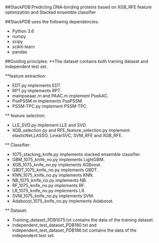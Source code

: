 ##StackPDB:Predicting DNA-binding proteins based on XGB_RFE feature optimization and Stacked ensemble classifier

##StackPDB uses the following dependencies:
 * Python 3.6
 * numpy
 * scipy
 * scikit-learn
 * pandas

##Guiding principles: **The dataset contains both training dataset and independent test set.

**feature extraction:
  * EDT.py implements EDT.
  * RPT.py implements RPT.
  * mainpseaac.m and PAAC.m implement PseAAC.
  * PsePSSM.m implements PsePSSM.
  *  PSSM-TPC.py implement PSSM-TPC.
   
** feature selection:
  * LLE_SVD.py implement LLE and SVD.
  * XGB_selection.py and RFE_feature_selection.py implement elasticNet,LASSO, LinearSVC, SVM_RFE and XGB_RFE.

** Classifier:
  * 1075_stacking_knife.py implements stacked ensemble classifier.
  * GBM_1075_knife_no.py implements LightGBM.
  * XGB_1075_knife_no.py implements XGBoost.
  * GBDT_1075_knife_no.py implements GBDT.
  * KNN_1075_knife_no.py implements KNN.
  * NB_1075_knife_no.py implements NB.
  * RF_1075_knife_no.py implements RF.
  * LR_1075_knife_no.py implements LR.
  * SVM_1075_knife_no.py implements SVM.
  *  Adaboost_1075_knife_no.py implements Adaboost.
  
** Dataset:
  * Training_dataset_PDB1075.txt contains the data of the training dataset.  
  * independent_test_dataset_PDB180.txt and independent_test_dataset_PDB186.txt contains the data of the independent test set.  